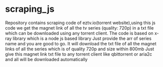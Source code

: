 # scraping_js
Repository contains scraping code of eztv.io(torrent website),using this js code we get the magnet link of all the tv series (quality: 720p) in a txt file which can be downloaded using any torrent client.
The code is based on x-ray library which is a node js based library
Just provide the arr of series name and you are good to go.
It will download the txt file of all the  magnet links of all the series which is of quality 720p and size within 800mb
Just give this magnet link txt file to any torrent client like qbittorrent or aria2c and all will be downloaded automatically
